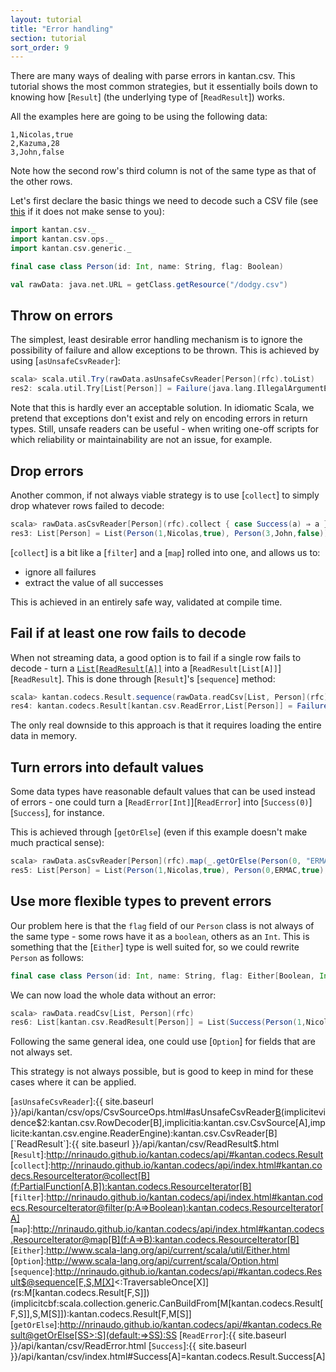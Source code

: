 ```yaml
---
layout: tutorial
title: "Error handling"
section: tutorial
sort_order: 9
---
```

There are many ways of dealing with parse errors in kantan.csv. This tutorial shows the most common strategies, but
it essentially boils down to knowing how [`Result`] (the underlying type of [`ReadResult`]) works.

All the examples here are going to be using the following data:

```
1,Nicolas,true
2,Kazuma,28
3,John,false
```

Note how the second row's third column is not of the same type as that of the other rows.

Let's first declare the basic things we need to decode such a CSV file (see [this](rows_as_case_classes) if it does
not make sense to you):

```scala
import kantan.csv._
import kantan.csv.ops._
import kantan.csv.generic._

final case class Person(id: Int, name: String, flag: Boolean)

val rawData: java.net.URL = getClass.getResource("/dodgy.csv")
```

## Throw on errors

The simplest, least desirable error handling mechanism is to ignore the possibility of failure and allow exceptions
to be thrown. This is achieved by using [`asUnsafeCsvReader`]:

```scala
scala> scala.util.Try(rawData.asUnsafeCsvReader[Person](rfc).toList)
res2: scala.util.Try[List[Person]] = Failure(java.lang.IllegalArgumentException: For input string: "28")
```

Note that this is hardly ever an acceptable solution. In idiomatic Scala, we pretend that exceptions don't exist and
rely on encoding errors in return types. Still, unsafe readers can be useful - when writing one-off scripts for which
reliability or maintainability are not an issue, for example.

## Drop errors
Another common, if not always viable strategy is to use [`collect`] to simply drop whatever rows failed to decode:

```scala
scala> rawData.asCsvReader[Person](rfc).collect { case Success(a) ⇒ a }.toList
res3: List[Person] = List(Person(1,Nicolas,true), Person(3,John,false))
```

[`collect`] is a bit like a [`filter`] and a [`map`] rolled into one, and allows us to:

* ignore all failures
* extract the value of all successes

This is achieved in an entirely safe way, validated at compile time.


## Fail if at least one row fails to decode
When not streaming data, a good option is to fail if a single row fails to decode - turn a
[`List[ReadResult[A]]`][`List`] into a [`ReadResult[List[A]]`][`ReadResult`]. This is done through [`Result`]'s
[`sequence`] method:

```scala
scala> kantan.codecs.Result.sequence(rawData.readCsv[List, Person](rfc))
res4: kantan.codecs.Result[kantan.csv.ReadError,List[Person]] = Failure(TypeError: '28' is not a valid Boolean)
```

The only real downside to this approach is that it requires loading the entire data in memory.


## Turn errors into default values
Some data types have reasonable default values that can be used instead of errors - one could turn a
[`ReadError[Int]`][`ReadError`] into [`Success(0)`][`Success`], for instance.

This is achieved through [`getOrElse`] (even if this example doesn't make much practical sense):

```scala
scala> rawData.asCsvReader[Person](rfc).map(_.getOrElse(Person(0, "ERMAC", true))).toList
res5: List[Person] = List(Person(1,Nicolas,true), Person(0,ERMAC,true), Person(3,John,false))
```

## Use more flexible types to prevent errors
Our problem here is that the `flag` field of our `Person` class is not always of the same type - some rows have it as a
`boolean`, others as an `Int`. This is something that the [`Either`] type is well suited for, so we could rewrite
`Person` as follows:

```scala
final case class Person(id: Int, name: String, flag: Either[Boolean, Int])
```

We can now load the whole data without an error:

```scala
scala> rawData.readCsv[List, Person](rfc)
res6: List[kantan.csv.ReadResult[Person]] = List(Success(Person(1,Nicolas,Left(true))), Success(Person(2,Kazuma,Right(28))), Success(Person(3,John,Left(false))))
```

Following the same general idea, one could use [`Option`] for fields that are not always set.

This strategy is not always possible, but is good to keep in mind for these cases where it can be applied.


[`List`]:http://www.scala-lang.org/api/current/scala/collection/immutable/List.html
[`asUnsafeCsvReader`]:{{ site.baseurl }}/api/kantan/csv/ops/CsvSourceOps.html#asUnsafeCsvReader[B](sep:Char,header:Boolean)(implicitevidence$2:kantan.csv.RowDecoder[B],implicitia:kantan.csv.CsvSource[A],implicite:kantan.csv.engine.ReaderEngine):kantan.csv.CsvReader[B]
[`ReadResult`]:{{ site.baseurl }}/api/kantan/csv/ReadResult$.html
[`Result`]:http://nrinaudo.github.io/kantan.codecs/api/#kantan.codecs.Result
[`collect`]:http://nrinaudo.github.io/kantan.codecs/api/index.html#kantan.codecs.ResourceIterator@collect[B](f:PartialFunction[A,B]):kantan.codecs.ResourceIterator[B]
[`filter`]:http://nrinaudo.github.io/kantan.codecs/api/index.html#kantan.codecs.ResourceIterator@filter(p:A=>Boolean):kantan.codecs.ResourceIterator[A]
[`map`]:http://nrinaudo.github.io/kantan.codecs/api/index.html#kantan.codecs.ResourceIterator@map[B](f:A=>B):kantan.codecs.ResourceIterator[B]
[`Either`]:http://www.scala-lang.org/api/current/scala/util/Either.html
[`Option`]:http://www.scala-lang.org/api/current/scala/Option.html
[`sequence`]:http://nrinaudo.github.io/kantan.codecs/api/#kantan.codecs.Result$@sequence[F,S,M[X]<:TraversableOnce[X]](rs:M[kantan.codecs.Result[F,S]])(implicitcbf:scala.collection.generic.CanBuildFrom[M[kantan.codecs.Result[F,S]],S,M[S]]):kantan.codecs.Result[F,M[S]]
[`getOrElse`]:http://nrinaudo.github.io/kantan.codecs/api/#kantan.codecs.Result@getOrElse[SS>:S](default:=>SS):SS
[`ReadError`]:{{ site.baseurl }}/api/kantan/csv/ReadError.html
[`Success`]:{{ site.baseurl }}/api/kantan/csv/index.html#Success[A]=kantan.codecs.Result.Success[A]
